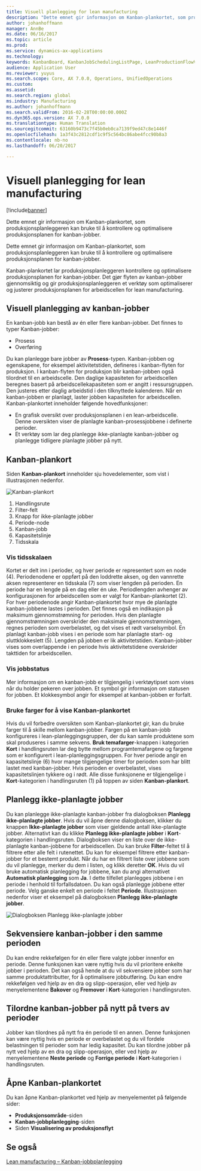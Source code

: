```yaml
---
title: Visuell planlegging for lean manufacturing
description: "Dette emnet gir informasjon om Kanban-plankortet, som produksjonsplanleggeren kan bruke til å kontrollere og optimalisere produksjonsplanen for kanban-jobber."
author: johanhoffmann
manager: AnnBe
ms.date: 06/16/2017
ms.topic: article
ms.prod: 
ms.service: dynamics-ax-applications
ms.technology: 
keywords: KanbanBoard, KanbanJobSchedulingListPage, LeanProductionFlowVisulaization
audience: Application User
ms.reviewer: yuyus
ms.search.scope: Core, AX 7.0.0, Operations, UnifiedOperations
ms.custom: 
ms.assetid: 
ms.search.region: global
ms.industry: Manufacturing
ms.author: johanhoffmann
ms.search.validFrom: 2016-02-28T00:00:00.000Z
ms.dyn365.ops.version: AX 7.0.0
ms.translationtype: Human Translation
ms.sourcegitcommit: 63160b9473c7f45b0eb0ca7139f9ed47c8e1446f
ms.openlocfilehash: 1a3f43c2812cdf1c9f5c564bc86abe4fcc90b8a3
ms.contentlocale: nb-no
ms.lasthandoff: 06/20/2017

---
```


# <a name="visual-scheduling-for-lean-manufacturing"></a>Visuell planlegging for lean manufacturing

[!include[banner](../includes/banner.md)]


Dette emnet gir informasjon om Kanban-plankortet, som produksjonsplanleggeren kan bruke til å kontrollere og optimalisere produksjonsplanen for kanban-jobber.

Dette emnet gir informasjon om Kanban-plankortet, som produksjonsplanleggeren kan bruke til å kontrollere og optimalisere produksjonsplanen for kanban-jobber.

Kanban-plankortet lar produksjonsplanleggeren kontrollere og optimalisere produksjonsplanen for kanban-jobber. Det gjør flyten av kanban-jobber gjennomsiktig og gir produksjonsplanleggeren et verktøy som optimaliserer og justerer produksjonsplanen for arbeidscellen for lean manufacturing.

## <a name="visual-scheduling-of-kanban-jobs"></a>Visuell planlegging av kanban-jobber
En kanban-jobb kan bestå av én eller flere kanban-jobber. Det finnes to typer Kanban-jobber:

-   Prosess
-   Overføring

Du kan planlegge bare jobber av **Prosess**-typen. Kanban-jobben og egenskapene, for eksempel aktivitetstiden, defineres i kanban-flyten for produksjon. I kanban-flyten for produksjon blir kanban-jobben også tilordnet til en arbeidscelle. Den daglige kapasiteten for arbeidscellen beregnes basert på arbeidscellekapasiteten som er angitt i ressursgruppen. Den justeres etter daglig arbeidstid i den tilknyttede kalenderen. Når en kanban-jobben er planlagt, laster jobben kapasiteten for arbeidscellen. Kanban-plankortet inneholder følgende hovedfunksjoner:

-   En grafisk oversikt over produksjonsplanen i en lean-arbeidscelle. Denne oversikten viser de planlagte kanban-prosessjobbene i definerte perioder.
-   Et verktøy som lar deg planlegge ikke-planlagte kanban-jobber og planlegge tidligere planlagte jobber på nytt.

## <a name="kanban-schedule-board"></a>Kanban-plankort
Siden **Kanban-plankort** inneholder sju hovedelementer, som vist i illustrasjonen nedenfor. 

![Kanban-plankort](./media/kanban-schedule-board-1024x554.png)
1.  Handlingsrute
2.  Filter-felt
3.  Knapp for ikke-planlagte jobber
4.  Periode-node
5.  Kanban-jobb
6.  Kapasitetslinje
7.  Tidsskala

### <a name="view-the-time-scale"></a>Vis tidsskalaen

Kortet er delt inn i perioder, og hver periode er representert som en node (4). Periodenodene er oppført på den loddrette aksen, og den vannrette aksen representerer en tidsskala (7) som viser lengden på perioden. En periode har en lengde på en dag eller én uke. Periodlengden avhenger av konfigurasjonen for arbeidscellen som er valgt for Kanban-plankortet (2). For hver periodenode angir Kanban-plankortet hvor mye de planlagte kanban-jobbene lastes i perioden. Det finnes også en indikasjon på maksimum gjennomstrømning for perioden. Hvis den planlagte gjennomstrømningen overskrider den maksimale gjennomstrømningen, regnes perioden som overbelastet, og det vises et rødt varselsymbol. En planlagt kanban-jobb vises i en periode som har planlagte start- og sluttklokkeslett (5). Lengden på jobben er lik aktivitetstiden. Kanban-jobber vises som overlappende i en periode hvis aktivitetstidene overskrider takttiden for arbeidscellen.

### <a name="view-job-status"></a>Vis jobbstatus

Mer informasjon om en kanban-jobb er tilgjengelig i verktøytipset som vises når du holder pekeren over jobben. Et symbol gir informasjon om statusen for jobben. Et klokkesymbol angir for eksempel at kanban-jobben er forfalt.

### <a name="use-colors-to-view-the-kanban-schedule-board"></a>Bruke farger for å vise Kanban-plankortet

Hvis du vil forbedre oversikten som Kanban-plankortet gir, kan du bruke farger til å skille mellom kanban-jobber. Fargen på en kanban-jobb konfigureres i lean-planleggingsgruppen, der du kan samle produktene som skal produseres i samme sekvens. **Bruk temafarger**-knappen i kategorien **Kort** i handlingsruten lar deg bytte mellom programtemafargene og fargene som er konfigurert i lean-planleggingsgruppen. For hver periode angir en kapasitetslinje (6) hvor mange tilgjengelige timer for perioden som har blitt lastet med kanban-jobber. Hvis perioden er overbelastet, vises kapasitetslinjen tykkere og i rødt. Alle disse funksjonene er tilgjengelige i **Kort**-kategorien i handlingsruten (1) på toppen av siden **Kanban-plankort**.

## <a name="plan-unplanned-jobs"></a>Planlegg ikke-planlagte jobber
Du kan planlegge ikke-planlagte kanban-jobber fra dialogboksen **Planlegg ikke-planlagte jobber**. Hvis du vil åpne denne dialogboksen, klikker du knappen **Ikke-planlagte jobber** som viser gjeldende antall ikke-planlagte jobber. Alternativt kan du klikke **Planlegg ikke-planlagte jobber** i **Kort**-kategorien i handlingsruten. Dialogboksen viser en liste over de ikke-planlagte kanban-jobbene for arbeidscellen. Du kan bruke **Filter**-feltet til å filtrere etter alle felt i rutenettet. Du kan for eksempel filtrere etter kanban-jobber for et bestemt produkt. Når du har en filtrert liste over jobbene som du vil planlegge, merker du dem i listen, og klikk deretter **OK**. Hvis du vil bruke automatisk planlegging for jobbene, kan du angi alternativet **Automatisk planlegging** som **Ja**. I dette tilfellet planlegges jobbene i en periode i henhold til forfallsdatoen. Du kan også planlegge jobbene etter periode. Velg ganske enkelt en periode i feltet **Periode**. Illustrasjonen nedenfor viser et eksempel på dialogboksen **Planlegg ikke-planlagte jobber**. 

![Dialogboksen Planlegg ikke-planlagte jobber](./media/plan-unplanned-jobs-1024x564.png)

## <a name="sequence-kanban-jobs-within-the-same-period"></a>Sekvensiere kanban-jobber i den samme perioden
Du kan endre rekkefølgen for én eller flere valgte jobber innenfor en periode. Denne funksjonen kan være nyttig hvis du vil prioritere enkelte jobber i perioden. Det kan også hende at du vil sekvensiere jobber som har samme produktattributter, for å optimalisere jobbutføring. Du kan endre rekkefølgen ved hjelp av en dra og slipp-operasjon, eller ved hjelp av menyelementene **Bakover** og **Fremover** i **Kort**-kategorien i handlingsruten.

## <a name="reassign-kanban-jobs-across-periods"></a>Tilordne kanban-jobber på nytt på tvers av perioder
Jobber kan tilordnes på nytt fra én periode til en annen. Denne funksjonen kan være nyttig hvis en periode er overbelastet og du vil fordele belastningen til perioder som har ledig kapasitet. Du kan tilordne jobber på nytt ved hjelp av en dra og slipp-operasjon, eller ved hjelp av menyelementene **Neste periode** og **Forrige periode** i **Kort**-kategorien i handlingsruten.

## <a name="open-the-kanban-schedule-board"></a>Åpne Kanban-plankortet
Du kan åpne Kanban-plankortet ved hjelp av menyelementet på følgende sider:

-   **Produksjonsområde**-siden
-   **Kanban-jobbplanlegging**-siden
-   Siden **Visualisering av produksjonsflyt**


<a name="see-also"></a>Se også
--------

[Lean manufacturing – Kanban-jobbplanlegging](lean-manufacturing-kanban-job-scheduling.md)


